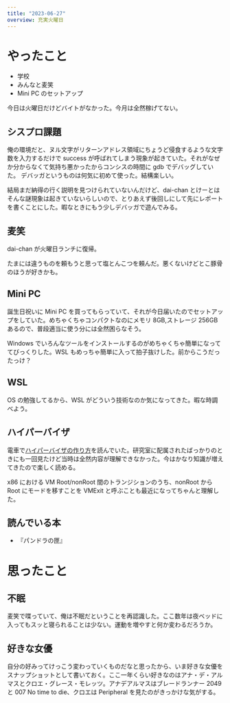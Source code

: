 ```yaml
---
title: "2023-06-27"
overview: 充実火曜日
---
```


# やったこと

- 学校
- みんなと麦笑
- Mini PC のセットアップ

今日は火曜日だけどバイトがなかった。今月は全然稼げてない。

## シスプロ課題

俺の環境だと、ヌル文字がリターンアドレス領域にちょうど侵食するような文字数を入力するだけで success が呼ばれてしまう現象が起きていた。それがなぜか分からなくて気持ち悪かったからコンシスの時間に gdb でデバッグしていた。
デバッガというものは何気に初めて使った。結構楽しい。

結局まだ納得の行く説明を見つけられていないんだけど、dai-chan とけーとはそんな謎現象は起きていないらしいので、とりあえず後回しにして先にレポートを書くことにした。暇なときにもう少しデバッガで遊んでみる。

## 麦笑

dai-chan が火曜日ランチに復帰。

たまには違うものを頼もうと思って塩とんこつを頼んだ。悪くないけどとこ豚骨のほうが好きかも。

## Mini PC

誕生日祝いに Mini PC を買ってもらっていて、それが今日届いたのでセットアップをしていた。めちゃくちゃコンパクトなのにメモリ 8GB,ストレージ 256GB あるので、普段適当に使う分には全然困らなそう。

Windows でいろんなツールをインストールするのがめちゃくちゃ簡単になっててびっくりした。WSL もめっちゃ簡単に入って拍子抜けした。前からこうだったっけ？

## WSL

OS の勉強してるから、WSL がどういう技術なのか気になってきた。暇な時調べよう。

## ハイパーバイザ

電車で[ハイパーバイザの作り方](http://syuu1228.github.io/howto_implement_hypervisor/)を読んでいた。研究室に配属されたばっかりのときにも一回見たけど当時は全然内容が理解できなかった。今はかなり知識が増えてきたので楽しく読める。

x86 における VM Root/nonRoot 間のトランジションのうち、nonRoot から Root にモードを移すことを VMExit と呼ぶことも最近になってちゃんと理解した。

## 読んでいる本

- 『パンドラの匣』

# 思ったこと

## 不眠

麦笑で喋っていて、俺は不眠だということを再認識した。ここ数年は夜ベッドに入ってもスッと寝られることは少ない。運動を増やすと何か変わるだろうか。

## 好きな女優

自分の好みってけっこう変わっていくものだなと思ったから、いま好きな女優をスナップショットとして書いておく。ここ一年くらい好きなのはアナ・デ・アルマスとクロエ・グレース・モレッツ。アナデアルマスはブレードランナー 2049 と 007 No time to die、クロエは Peripheral を見たのがきっかけな気がする。

